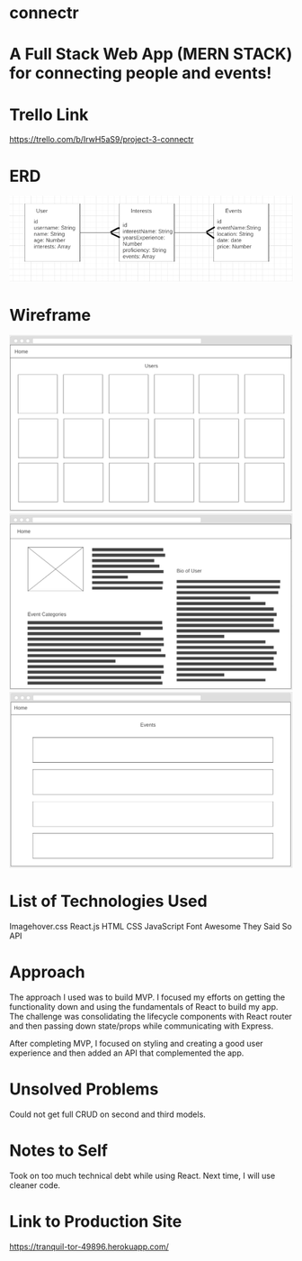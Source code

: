 # connectr

# A Full Stack Web App (MERN STACK) for connecting people and events!

# Trello Link
https://trello.com/b/IrwH5aS9/project-3-connectr

# ERD
![alt text](https://github.com/elu93/connectr/blob/master/public/images/connectr%20erd.png "connectr ERD")

# Wireframe
![alt text](https://github.com/elu93/connectr/blob/master/public/images/user%20wireframe.png "connectr 1 users")
![alt text](https://github.com/elu93/connectr/blob/master/public/images/interests%20wireframe.png "connectr interests Wireframe")
![alt text](https://github.com/elu93/connectr/blob/master/public/images/events%20wireframe.png "connectr events Wireframe")

# List of Technologies Used
Imagehover.css
React.js
HTML
CSS
JavaScript
Font Awesome
They Said So API

# Approach
The approach I used was to build MVP. I focused my efforts on getting the functionality down and using the fundamentals of React to build my app. The challenge was consolidating the lifecycle components with React router and then passing down state/props while communicating with Express.

After completing MVP, I focused on styling and creating a good user experience and then added an API that complemented the app.

# Unsolved Problems
Could not get full CRUD on second and third models.

# Notes to Self
Took on too much technical debt while using React. Next time, I will use cleaner code.



# Link to Production Site
https://tranquil-tor-49896.herokuapp.com/
